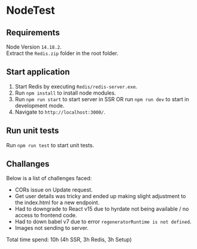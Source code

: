 # NodeTest

## Requirements
Node Version `14.18.2`.<br />
Extract the `Redis.zip` folder in the root folder.<br />

## Start application 
1) Start Redis by executing `Redis/redis-server.exe`.<br />
2) Run `npm install` to install node modules.<br />
3) Run `npm run start` to start server in SSR OR run `npm run dev` to start in development mode.<br />
4) Navigate to `http://localhost:3000/`.<br />
 
## Run unit tests
Run `npm run test` to start unit tests.

## Challanges
Below is a list of challenges faced:
* CORs issue on Update request.
* Get user details was tricky and ended up making slight adjustment to the index.html for a new endpoint.
* Had to downgrade to React v15 due to hyrdate not being available / no access to frontend code. 
* Had to down babel v7 due to error `regeneratorRuntime is not defined`. 
* Images not sending to server.

Total time spend: 10h (4h SSR, 3h Redis, 3h Setup)
